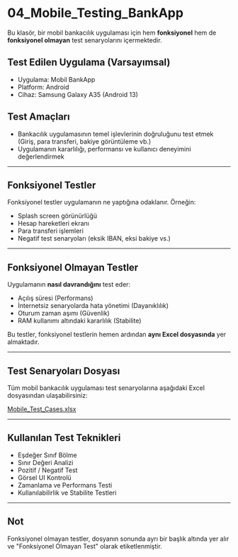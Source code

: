 # 04_Mobile_Testing_BankApp

Bu klasör, bir mobil bankacılık uygulaması için hem **fonksiyonel** hem de **fonksiyonel olmayan** test senaryolarını içermektedir.

##  Test Edilen Uygulama (Varsayımsal)

- Uygulama: Mobil BankApp
- Platform: Android
- Cihaz: Samsung Galaxy A35 (Android 13)

##  Test Amaçları

- Bankacılık uygulamasının temel işlevlerinin doğruluğunu test etmek (Giriş, para transferi, bakiye görüntüleme vb.)
- Uygulamanın kararlılığı, performansı ve kullanıcı deneyimini değerlendirmek

---

##  Fonksiyonel Testler

Fonksiyonel testler uygulamanın ne yaptığına odaklanır. Örneğin:

- Splash screen görünürlüğü
- Hesap hareketleri ekranı
- Para transferi işlemleri
- Negatif test senaryoları (eksik IBAN, eksi bakiye vs.)

---

##  Fonksiyonel Olmayan Testler

Uygulamanın **nasıl davrandığını** test eder:

- Açılış süresi (Performans)
- İnternetsiz senaryolarda hata yönetimi (Dayanıklılık)
- Oturum zaman aşımı (Güvenlik)
- RAM kullanımı altındaki kararlılık (Stabilite)

Bu testler, fonksiyonel testlerin hemen ardından **aynı Excel dosyasında** yer almaktadır.

---

## Test Senaryoları Dosyası

Tüm mobil bankacılık uygulaması test senaryolarına aşağıdaki Excel dosyasından ulaşabilirsiniz:

 [Mobile_Test_Cases.xlsx](./04_Mobile_Testing_BankApp/Mobile_Test_Cases.xlsx)


---

##  Kullanılan Test Teknikleri

- Eşdeğer Sınıf Bölme  
- Sınır Değeri Analizi  
- Pozitif / Negatif Test  
- Görsel UI Kontrolü  
- Zamanlama ve Performans Testi  
- Kullanılabilirlik ve Stabilite Testleri  

---

##  Not

Fonksiyonel olmayan testler, dosyanın sonunda ayrı bir başlık altında yer alır ve "Fonksiyonel Olmayan Test" olarak etiketlenmiştir.



